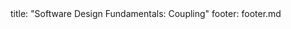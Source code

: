 <frontmatter>
title: "Software Design Fundamentals: Coupling"
footer: footer.md
</frontmatter>

<include src="container-inPage-asFlat.md" boilerplate />
